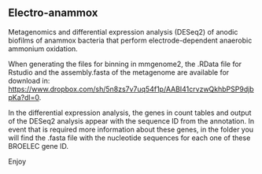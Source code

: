 ## Electro-anammox

Metagenomics and differential expression analysis (DESeq2) of anodic biofilms of anammox bacteria that perform electrode-dependent anaerobic ammonium oxidation.

When generating the files for binning in mmgenome2, the .RData file for Rstudio and the assembly.fasta of the metagenome are available for download in: https://www.dropbox.com/sh/5n8zs7v7uq54f1p/AABI41crvzwQkhbPSP9djbpKa?dl=0. 

In the differential expression analysis, the genes in count tables and output of the DESeq2 analysis appear with the sequence ID from the annotation. In event that is required more information about these genes, in the folder you will find the .fasta file with the nucleotide sequences for each one of these BROELEC gene ID. 

Enjoy
